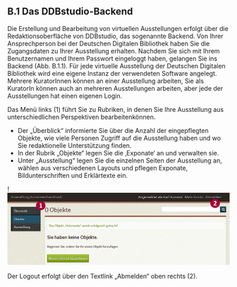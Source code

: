 ## B.1 Das DDBstudio-Backend

Die Erstellung und Bearbeitung von virtuellen Ausstellungen erfolgt über die Redaktionsoberfläche von DDBstudio, das sogenannte Backend. Von Ihrer Ansprechperson bei der Deutschen Digitalen Bibliothek haben Sie die Zugangsdaten zu Ihrer Ausstellung erhalten. Nachdem Sie sich mit Ihrem Benutzernamen und Ihrem Passwort eingeloggt haben, gelangen Sie ins Backend (Abb. B.1.1). Für jede virtuelle Ausstellung der Deutschen Digitalen Bibliothek wird eine eigene Instanz der verwendeten Software angelegt. Mehrere KuratorInnen können an einer Ausstellung arbeiten, Sie als KuratorIn können auch an mehreren Ausstellungen arbeiten, aber jede der Ausstellungen hat einen eigenen Login.

Das Menü links (<span class="red-circle">1</span>) führt Sie zu Rubriken, in denen Sie Ihre Ausstellung aus unterschiedlichen Perspektiven bearbeitenkönnen.
* Der „Überblick“ informierte Sie über die Anzahl der eingepflegten Objekte, wie viele Personen Zugriff auf die Ausstellung haben und wo Sie redaktionelle Unterstützung finden. 
* In der Rubrik „Objekte“ legen Sie die ‚Exponate‘ an und verwalten sie.
* Unter „Ausstellung“ legen Sie die einzelnen Seiten der Ausstellung an, wählen aus verschiedenen Layouts und pflegen Exponate, Bildunterschriften und Erklärtexte ein. 

!![Abb. B.1.1 Das Backend einer neu angelegten Omeka-Installation ][B-1-1]

Der Logout erfolgt über den Textlink „Abmelden“ oben rechts (<span class="red-circle">2</span>).

[B-1-1]: img/B-1-1.jpg "Abb. B.1.1 Das Backend einer neu angelegten Omeka-Installation"
